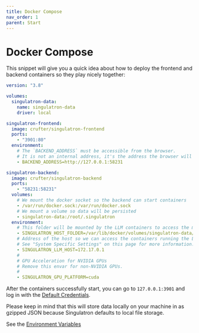 ```yaml
---
title: Docker Compose
nav_order: 1
parent: Start
---
```


# Docker Compose

This snippet will give you a quick idea about how to deploy the frontend and backend containers so they play nicely together:

```yaml
version: "3.8"

volumes:
  singulatron-data:
    name: singulatron-data
    driver: local

singulatron-frontend:
  image: crufter/singulatron-frontend
  ports:
    - "3901:80"
  environment:
    # The `BACKEND_ADDRESS` must be accessible from the browser.
    # It is not an internal address, it's the address the browser will make API requests to.
    - BACKEND_ADDRESS=http://127.0.0.1:58231

singulatron-backend:
  image: crufter/singulatron-backend
  ports:
    - "58231:58231"
  volumes:
    # We mount the docker socket so the backend can start containers
    - /var/run/docker.sock:/var/run/docker.sock
    # We mount a volume so data will be persisted
    - singulatron-data:/root/.singulatron
  environment:
    # This folder will be mounted by the LLM containers to access the models
    - SINGULATRON_HOST_FOLDER=/var/lib/docker/volumes/singulatron-data/_data
    # Address of the host so we can access the containers running the LLMs from the backend container
    # See "System Specific Settings" on this page for more information.
    - SINGULATRON_LLM_HOST=172.17.0.1
    #
    # GPU Acceleration for NVIDIA GPUs
    # Remove this envar for non-NVIDIA GPUs.
    #
    - SINGULATRON_GPU_PLATFORM=cuda
```

After the containers successfully start, you can go to `127.0.0.1:3901` and log in with the [Default Credentials](/start/#default-credentials).

Please keep in mind that this will store data locally on your machine in as gzipped JSON because Singulatron defaults to local file storage.

See the [Environment Variables](./environment-variables/)
